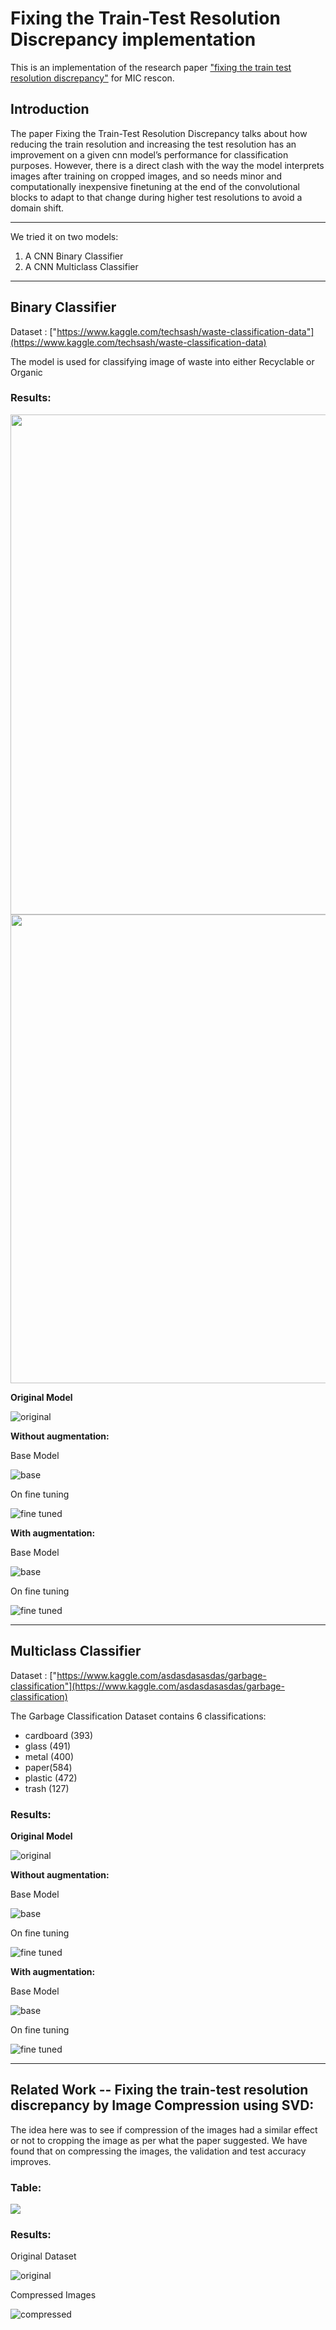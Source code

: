 # Fixing the Train-Test Resolution Discrepancy implementation
This is an implementation of the research paper ["fixing the train test resolution discrepancy"](https://arxiv.org/pdf/1906.06423.pdf) for MIC rescon.

## Introduction

The paper Fixing the Train-Test Resolution Discrepancy talks about how reducing the train resolution and increasing the test resolution has an improvement on a given cnn model’s performance for classification purposes. However, there is a direct clash with the way the model interprets images after training on cropped images, and so needs minor and computationally inexpensive finetuning at the end of the convolutional blocks to adapt to that change during higher test resolutions to avoid a domain shift. 

<hr>

We tried it on two models:
1. A CNN Binary Classifier
2. A CNN Multiclass Classifier

<hr>

## Binary Classifier

Dataset : ["https://www.kaggle.com/techsash/waste-classification-data"](https://www.kaggle.com/techsash/waste-classification-data)

The model is used for classifying image of waste into either Recyclable or Organic

### Results:
<img src="https://github.com/GAmuzak/fixing-train-test-resolution-discrepancy-implementation/blob/main/Binary%20Classification-%20FixRes/results/table.png" height="800"/>

<img src="https://github.com/GAmuzak/fixing-train-test-resolution-discrepancy-implementation/blob/main/Binary%20Classification-%20FixRes/results/table2.png" height="750"/>

**Original Model**

![original](https://github.com/GAmuzak/fixing-train-test-resolution-discrepancy-implementation/blob/main/Binary%20Classification-%20FixRes/results/original.png)

**Without augmentation:**

Base Model

![base](https://github.com/GAmuzak/fixing-train-test-resolution-discrepancy-implementation/blob/main/Binary%20Classification-%20FixRes/results/no%20aug%20base%20model.png)

On fine tuning

![fine tuned](https://github.com/GAmuzak/fixing-train-test-resolution-discrepancy-implementation/blob/main/Binary%20Classification-%20FixRes/results/no%20aug%20fine%20tuning%20same.png)

**With augmentation:**

Base Model

![base](https://github.com/GAmuzak/fixing-train-test-resolution-discrepancy-implementation/blob/main/Binary%20Classification-%20FixRes/results/with%20aug%20base%20model.png)

On fine tuning

![fine tuned](https://github.com/GAmuzak/fixing-train-test-resolution-discrepancy-implementation/blob/main/Binary%20Classification-%20FixRes/results/with%20aug%20fine%20tuning%20half.png)

<hr>

## Multiclass Classifier

Dataset : ["https://www.kaggle.com/asdasdasasdas/garbage-classification"](https://www.kaggle.com/asdasdasasdas/garbage-classification)

The Garbage Classification Dataset contains 6 classifications:
- cardboard (393)
- glass (491)
- metal (400)
- paper(584)
- plastic (472)
- trash (127)

### Results:

**Original Model**

![original](https://github.com/GAmuzak/fix-res/blob/main/Multiclass%20FixRes/graphs/original.png)

**Without augmentation:**

Base Model

![base](https://github.com/GAmuzak/fix-res/blob/main/Multiclass%20FixRes/graphs/only%20crops_base.png)

On fine tuning

![fine tuned](https://github.com/GAmuzak/fix-res/blob/main/Multiclass%20FixRes/graphs/crop_finetune.png)

**With augmentation:**

Base Model

![base](https://github.com/GAmuzak/fix-res/blob/main/Multiclass%20FixRes/graphs/aug_base.png)

On fine tuning

![fine tuned](https://github.com/GAmuzak/fix-res/blob/main/Multiclass%20FixRes/graphs/aug_fine.png)

<hr>

## Related Work -- Fixing the train-test resolution discrepancy by Image Compression using SVD:

The idea here was to see if compression of the images had a similar effect or not to cropping the image as per what the paper suggested. We have found that on compressing the images, the validation and test accuracy improves.

### Table:

<img src = "https://github.com/GAmuzak/fix-res/blob/main/ImageCompression/table/comparisontable.png">

### Results:

Original Dataset

![original](https://github.com/GAmuzak/fix-res/blob/main/ImageCompression/graphs/original.jpeg)

Compressed Images

![compressed](https://github.com/GAmuzak/fix-res/blob/main/ImageCompression/graphs/finetune.jpeg)
